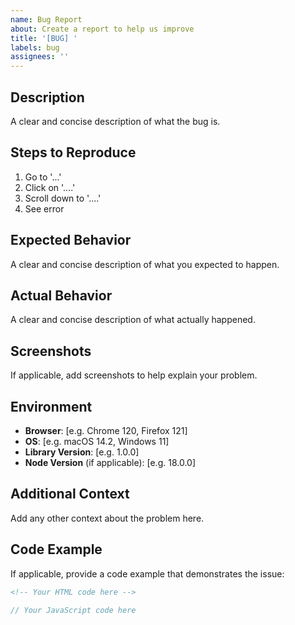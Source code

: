 ```yaml
---
name: Bug Report
about: Create a report to help us improve
title: '[BUG] '
labels: bug
assignees: ''
---
```


## Description
A clear and concise description of what the bug is.

## Steps to Reproduce
1. Go to '...'
2. Click on '....'
3. Scroll down to '....'
4. See error

## Expected Behavior
A clear and concise description of what you expected to happen.

## Actual Behavior
A clear and concise description of what actually happened.

## Screenshots
If applicable, add screenshots to help explain your problem.

## Environment
- **Browser**: [e.g. Chrome 120, Firefox 121]
- **OS**: [e.g. macOS 14.2, Windows 11]
- **Library Version**: [e.g. 1.0.0]
- **Node Version** (if applicable): [e.g. 18.0.0]

## Additional Context
Add any other context about the problem here.

## Code Example
If applicable, provide a code example that demonstrates the issue:

```html
<!-- Your HTML code here -->
```

```javascript
// Your JavaScript code here
```

